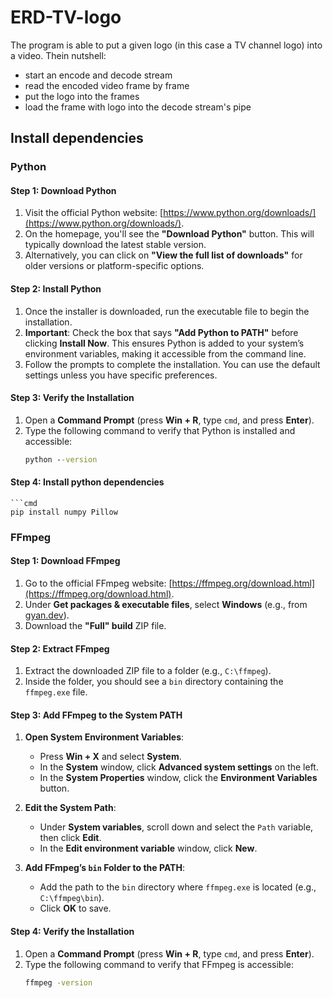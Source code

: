 # ERD-TV-logo

The program is able to put a given logo (in this case a TV channel logo) into a video. Thein nutshell:
- start an encode and decode stream
- read the encoded video frame by frame
- put the logo into the frames
- load the frame with logo into the decode stream's pipe

## Install dependencies

### Python

#### Step 1: Download Python
1. Visit the official Python website: [https://www.python.org/downloads/](https://www.python.org/downloads/).
2. On the homepage, you'll see the **"Download Python"** button. This will typically download the latest stable version.
3. Alternatively, you can click on **"View the full list of downloads"** for older versions or platform-specific options.

#### Step 2: Install Python
1. Once the installer is downloaded, run the executable file to begin the installation.
2. **Important**: Check the box that says **"Add Python to PATH"** before clicking **Install Now**. This ensures Python is added to your system’s environment variables, making it accessible from the command line.
3. Follow the prompts to complete the installation. You can use the default settings unless you have specific preferences.

#### Step 3: Verify the Installation
1. Open a **Command Prompt** (press **Win + R**, type `cmd`, and press **Enter**).
2. Type the following command to verify that Python is installed and accessible:
   ```cmd
   python --version

#### Step 4: Install python dependencies
    ```cmd
    pip install numpy Pillow


### FFmpeg

#### Step 1: Download FFmpeg
1. Go to the official FFmpeg website: [https://ffmpeg.org/download.html](https://ffmpeg.org/download.html).
2. Under **Get packages & executable files**, select **Windows** (e.g., from [gyan.dev](https://www.gyan.dev/ffmpeg/builds/)).
3. Download the **"Full" build** ZIP file.

#### Step 2: Extract FFmpeg
1. Extract the downloaded ZIP file to a folder (e.g., `C:\ffmpeg`).
2. Inside the folder, you should see a `bin` directory containing the `ffmpeg.exe` file.

#### Step 3: Add FFmpeg to the System PATH
1. **Open System Environment Variables**:
   - Press **Win + X** and select **System**.
   - In the **System** window, click **Advanced system settings** on the left.
   - In the **System Properties** window, click the **Environment Variables** button.
   
2. **Edit the System Path**:
   - Under **System variables**, scroll down and select the `Path` variable, then click **Edit**.
   - In the **Edit environment variable** window, click **New**.

3. **Add FFmpeg’s `bin` Folder to the PATH**:
   - Add the path to the `bin` directory where `ffmpeg.exe` is located (e.g., `C:\ffmpeg\bin`).
   - Click **OK** to save.

#### Step 4: Verify the Installation
1. Open a **Command Prompt** (press **Win + R**, type `cmd`, and press **Enter**).
2. Type the following command to verify that FFmpeg is accessible:
   ```cmd
   ffmpeg -version